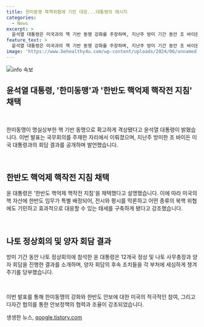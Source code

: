 ```yaml
---
title: 한미동맹 북핵위협에 기민 대응...대통령의 메시지
categories:
  - News
excerpt: >
  윤석열 대통령은 미국과의 핵 기반 동맹 강화를 주장하며, 지난주 방미 기간 동안 조 바이든 대통령과 합의한 한반도 핵억제 핵작전 지침을 밝혔다. 또한, 미국의 핵 자산에 한반도 임무를 특별 배정하고, 북핵 위협에 대응할 수 있는 태세를 구축했다고 강조했다. 나토 정상회의 및 양자 회담 결과도 소개하며, 후속 조치들을 적극 챙겨달라고 부처들에 당부했다.
feature_text: >
  윤석열 대통령은 미국과의 핵 기반 동맹 강화를 주장하며, 지난주 방미 기간 동안 조 바이든 대통령과 합의한 한반도 핵억제 핵작전 지침을 밝혔다. 또한, 미국의 핵 자산에 한반도 임무를 특별 배정하고, 북핵 위협에 대응할 수 있는 태세를 구축했다고 강조했다. 나토 정상회의 및 양자 회담 결과도 소개하며, 후속 조치들을 적극 챙겨달라고 부처들에 당부했다.
image: 'https://www.behealthy4u.com/wp-content/uploads/2024/06/unnamed-file.png'
---
```


<p><img src="https://www.behealthy4u.com/wp-content/uploads/2024/06/unnamed-file.png" alt="info 속보" /></p>

<h2>윤석열 대통령, '한미동맹'과 '한반도 핵억제 핵작전 지침' 채택</h2>

<p data-ke-size="size16">&nbsp;</p>

<p data-ke-size="size16">한미동맹이 명실상부한 핵 기반 동맹으로 확고하게 격상됐다고 윤석열 대통령이 밝혔습니다. 이번 발표는 국무회의를 주재한 자리에서 이뤄졌으며, 지난주 방미한 조 바이든 미국 대통령과의 회담 결과를 공개하며 발언했습니다.</p>

<p data-ke-size="size16">&nbsp;</p>

<h2 data-ke-size="size26">한반도 핵억제 핵작전 지침 채택</h2>

<p data-ke-size="size16">윤 대통령은 '한반도 핵억제 핵작전 지침'을 채택했다고 설명했습니다. 이에 따라 미국의 핵 자산에 한반도 임무가 특별 배정되어, 전시와 평시를 막론하고 어떤 종류의 북핵 위협에도 기민하고 효과적으로 대응할 수 있는 태세를 구축하게 됐다고 강조했습니다.</p>

<p data-ke-size="size16">&nbsp;</p>

<h2 data-ke-size="size26">나토 정상회의 및 양자 회담 결과</h2>

<p data-ke-size="size16">방미 기간 동안 나토 정상회의에 참석한 윤 대통령은 12개국 정상 및 나토 사무총장과 양자 회담을 진행한 결과를 소개하며, 양자 회담의 후속 조치들을 각 부처에 세심하게 챙겨주기를 당부했습니다.</p>

<p data-ke-size="size16">&nbsp;</p>

<p data-ke-size="size16">이번 발표를 통해 한미동맹의 강화와 한반도 안보에 대한 미국의 적극적인 참여, 그리고 다자간 협의를 통한 안보정책의 협력과 조율이 강조되었습니다.</p>
생생한 뉴스, <a href="https://qoogle.tistory.com" rel="dofollow">qoogle.tistory.com</a>


